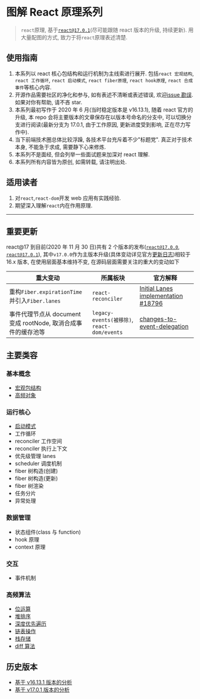 # 图解 React 原理系列

> `react`原理, 基于[`react@17.0.1`](https://github.com/facebook/react/tree/v17.0.1)(尽可能跟随 react 版本的升级, 持续更新). 用大量配图的方式, 致力于将`react`原理表述清楚.

## 使用指南

1. 本系列以 react 核心包结构和运行机制为主线索进行展开. 包括`react 宏观结构`, `react 工作循环`, `react 启动模式`, `react fiber原理`, `react hook原理`, `react 合成事件`等核心内容.
2. 开源作品需要社区的净化和参与, 如有表述不清晰或表述错误, 欢迎[issue 勘误](https://github.com/7kms/react-illustration-series/issues). 如果对你有帮助, 请不吝 star.
3. 本系列最初写作于 2020 年 6 月(当时稳定版本是 v16.13.1), 随着 react 官方的升级, 本 repo 会将主要版本的文章保存在以版本号命名的分支中, 可以切换分支进行阅读(最新分支为 17.0.1, 由于工作原因, 更新进度受到影响, 正在尽力写作中).
4. 当下前端技术圈总体比较浮躁, 各技术平台充斥着不少"标题党". 真正对于技术本身, 不能急于求成, 需要静下心来修炼.
5. 本系列不是面经, 但会列举一些面试题来加深对 react 理解.
6. 本系列所有内容皆为原创, 如需转载, 请注明出处.

## 适用读者

1. 对`react`,`react-dom`开发 web 应用有实践经验.
2. 期望深入理解`react`内在作用原理.

---

## 重要更新

react@17 到目前(2020 年 11 月 30 日)共有 2 个版本的发布([`react@17.0.0`](https://github.com/facebook/react/tree/v17.0.0), [`react@17.0.1`](https://github.com/facebook/react/tree/v17.0.1)), 其中`v17.0.0`作为主版本升级(具体变动详见官方[更新日志](https://github.com/facebook/react/blob/master/CHANGELOG.md#1700-october-20-2020))相较于 16.x 版本, 在使用层面基本维持不变, 在源码层面需要关注的重大的变动如下

| 重大变动                                                      | 所属板块                                    | 官方解释                                                                                                      |
| ------------------------------------------------------------- | ------------------------------------------- | ------------------------------------------------------------------------------------------------------------- |
| 重构`Fiber.expirationTime`并引入`Fiber.lanes`                 | `react-reconciler`                          | [Initial Lanes implementation #18796](https://github.com/facebook/react/pull/18796)                           |
| 事件代理节点从 document 变成 rootNode, 取消合成事件的缓存池等 | `legacy-events(被移除)`, `react-dom/events` | [changes-to-event-delegation](https://reactjs.org/blog/2020/10/20/react-v17.html#changes-to-event-delegation) |

## 主要类容

### 基本概念

- [宏观包结构](./docs/main/macro-structure.md)
- [高频对象](./docs/main/object-structure.md)

### 运行核心

- [启动模式](./docs/main/bootstrap.md)
- 工作循环
- reconciler 工作空间
- reconciler 执行上下文
- 优先级管理 lanes
- scheduler 调度机制
- fiber 树构造(创建)
- fiber 树构造(更新)
- fiber 树渲染
- 任务分片
- 异常处理

### 数据管理

- 状态组件(class 与 function)
- hook 原理
- context 原理

### 交互

- 事件机制

### 高频算法

- [位运算](./docs/algorithm/bitfiled.md)
- [堆排序](./docs/algorithm/heapsort.md)
- [深度优先遍历](./docs/algorithm/dfs.md)
- [链表操作](./docs/algorithm/linkedlist.md)
- [栈存储](./docs/algorithm/stack.md)
- [diff 算法](./docs/algorithm/diff.md)

## 历史版本

- [基于 v16.13.1 版本的分析](https://github.com/7kms/react-illustration-series/tree/v16.13.1)
- [基于 v17.0.1 版本的分析](https://github.com/7kms/react-illustration-series/tree/v17.0.1)
